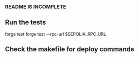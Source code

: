 ### README IS INCOMPLETE

## Run the tests

forge test
forge test --rpc-url $SEPOLIA_RPC_URL 

## Check the makefile for deploy commands
